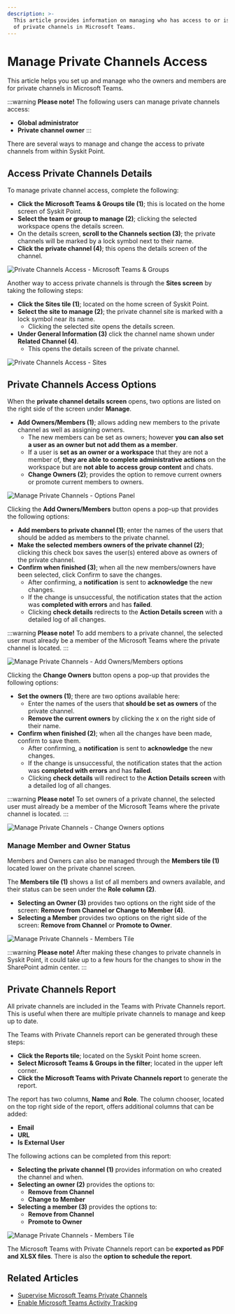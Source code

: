 ```yaml
---
description: >-
  This article provides information on managing who has access to or is an owner
  of private channels in Microsoft Teams.
---
```


# Manage Private Channels Access

This article helps you set up and manage who the owners and members are for private channels in Microsoft Teams.

:::warning
**Please note!**   The following users can manage private channels access:

* **Global administrator**
* **Private channel owner**
:::

There are several ways to manage and change the access to private channels from within Syskit Point.

## Access Private Channels Details

To manage private channel access, complete the following:

* **Click the Microsoft Teams & Groups tile (1)**; this is located on the home screen of Syskit Point.
* **Select the team or group to manage (2)**; clicking the selected workspace opens the details screen.
* On the details screen, **scroll to the Channels section (3)**; the private channels will be marked by a lock symbol next to their name.
* **Click the private channel (4)**; this opens the details screen of the channel.

![Private Channels Access - Microsoft Teams & Groups](../../static/img/manage-private-channels-teams-and-groups-access.png)

Another way to access private channels is through the **Sites screen** by taking the following steps:

* **Click the Sites tile (1)**; located on the home screen of Syskit Point.
* **Select the site to manage (2)**; the private channel site is marked with a lock symbol near its name.
  * Clicking the selected site opens the details screen.
* **Under General Information (3)** click the channel name shown under **Related Channel (4)**.
  * This opens the details screen of the private channel.

![Private Channels Access - Sites](../../static/img/manage-private-channels-sites-access.png)

## Private Channels Access Options

When the **private channel details screen** opens, two options are listed on the right side of the screen under **Manage**.

* **Add Owners/Members (1)**; allows adding new members to the private channel as well as assigning owners.
  * The new members can be set as owners; however **you can also set a user as an owner but not add them as a member**.
  * If a user is **set as an owner or a workspace** that they are not a member of, **they are able to complete administrative actions** on the workspace but are **not able to access group content** and chats.
  * **Change Owners (2)**; provides the option to remove current owners or promote current members to owners.

![Manage Private Channels - Options Panel](../../static/img/manage-private-channels-options-side.png)

Clicking the **Add Owners/Members** button opens a pop-up that provides the following options:

* **Add members to private channel (1)**; enter the names of the users that should be added as members to the private channel.
* **Make the selected members owners of the private channel (2)**; clicking this check box saves the user(s) entered above as owners of the private channel.
* **Confirm when finished (3)**; when all the new members/owners have been selected, click Confirm to save the changes.
  * After confirming, a **notification** is sent to **acknowledge** the new changes.
  * If the change is unsuccessful, the notification states that the action was **completed with errors** and has **failed**.
  * Clicking **check details** redirects to the **Action Details screen** with a detailed log of all changes.

:::warning
**Please note!**   To add members to a private channel, the selected user must already be a member of the Microsoft Teams where the private channel is located.
:::

![Manage Private Channels - Add Owners/Members options](../../static/img/manage-private-channels-add-owners-members.png)

Clicking the **Change Owners** button opens a pop-up that provides the following options:

* **Set the owners (1)**; there are two options available here:
  * Enter the names of the users that **should be set as owners** of the private channel.
  * **Remove the current owners** by clicking the x on the right side of their name.
* **Confirm when finished (2)**; when all the changes have been made, confirm to save them.
  * After confirming, a **notification** is sent to **acknowledge** the new changes.
  * If the change is unsuccessful, the notification states that the action was **completed with errors** and has **failed**.
  * Clicking **check details** will redirect to the **Action Details screen** with a detailed log of all changes.

&#x20;

:::warning
**Please note!**   To set owners of a private channel, the selected user must already be a member of the Microsoft Teams where the private channel is located.
:::

![Manage Private Channels - Change Owners options](../../static/img/manage-private-channels-change-owners.png)

### Manage Member and Owner Status

Members and Owners can also be managed through the **Members tile (1)** located lower on the private channel screen.

The **Members tile (1)** shows a list of all members and owners available, and their status can be seen under the **Role column (2)**.

* **Selecting an Owner (3)** provides two options on the right side of the screen: **Remove from Channel or Change to Member (4)**.
* **Selecting a Member** provides two options on the right side of the screen: **Remove from Channel** or **Promote to Owner**.

![Manage Private Channels - Members Tile](../../static/img/manage-private-channels-members-tile.png)

&#x20;

:::warning
**Please note!**   After making these changes to private channels in Syskit Point, it could take up to a few hours for the changes to show in the SharePoint admin center.
:::

## Private Channels Report

All private channels are included in the Teams with Private Channels report. This is useful when there are multiple private channels to manage and keep up to date.

The Teams with Private Channels report can be generated through these steps:

* **Click the Reports tile**; located on the Syskit Point home screen.
* **Select Microsoft Teams & Groups in the filter**; located in the upper left corner.
* **Click the Microsoft Teams with Private Channels report** to generate the report.

The report has two columns, **Name** and **Role**. The column chooser, located on the top right side of the report, offers additional columns that can be added:

* **Email**
* **URL**
* **Is External User**

The following actions can be completed from this report:

* **Selecting the private channel (1)** provides information on who created the channel and when.
* **Selecting an owner (2)** provides the options to:
  * **Remove from Channel**
  * **Change to Member**
* **Selecting a member (3)** provides the options to:
  * **Remove from Channel**
  * **Promote to Owner**

![Manage Private Channels - Members Tile](../../static/img/manage-private-channels-report.png)

The Microsoft Teams with Private Channels report can be **exported as PDF and XLSX files**. There is also the **option to schedule the report**.

## Related Articles

* [Supervise Microsoft Teams Private Channels](supervise-microsoft-teams-private-channels.md)
* [Enable Microsoft Teams Activity Tracking](../configuration/microsoft-teams-activity.md)
